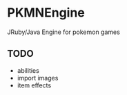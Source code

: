 # PKMNEngine
JRuby/Java Engine for pokemon games

## TODO

* abilities
* import images
* item effects
